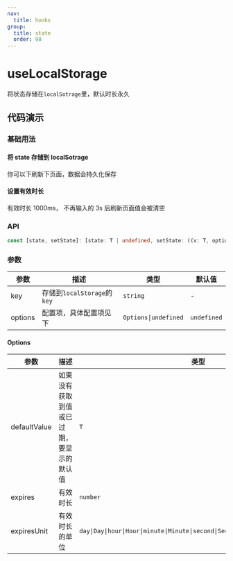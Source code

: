 ```yaml
---
nav:
  title: hooks
group:
  title: state
  order: 98
---
```


# useLocalStorage

将状态存储在`localSotrage`里，默认时长永久

## 代码演示

### 基础用法

#### 将 state 存储到 localSotrage

你可以下刷新下页面，数据会持久化保存
<code src="./demo1.tsx"></code>

#### 设置有效时长

有效时长 1000ms， 不再输入的 3s 后刷新页面值会被清空
<code src="./demo2.tsx"></code>

### API

```typescript
const [state, setState]: [state: T | undefined, setState: ((v: T, options?: Options) => void)] = useLocalStorage<T = any>(key: string, options?: Options)
```

### 参数

| 参数    | 描述                        | 类型                 | 默认值      |
| ------- | --------------------------- | -------------------- | ----------- |
| key     | 存储到`localStorage`的`key` | `string`             | -           |
| options | 配置项，具体配置项见下      | `Options\|undefined` | `undefined` |

#### Options

| 参数         | 描述                                     | 类型                                                                          | 默认值       |
| ------------ | ---------------------------------------- | ----------------------------------------------------------------------------- | ------------ |
| defaultValue | 如果没有获取到值或已过期，要显示的默认值 | `T`                                                                           | -            |
| expires      | 有效时长                                 | `number`                                                                      | `undefined`  |
| expiresUnit  | 有效时长的单位                           | `day\|Day\|hour\|Hour\|minute\|Minute\|second\|Second\millsecond\|Millsecond` | `millsecond` |
